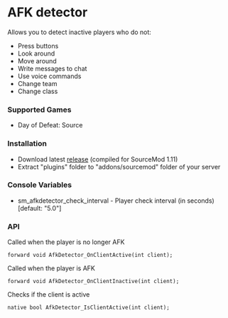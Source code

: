 # AFK detector

Allows you to detect inactive players who do not:

* Press buttons
* Look around
* Move around
* Write messages to chat
* Use voice commands
* Change team
* Change class

### Supported Games

* Day of Defeat: Source

### Installation

* Download latest [release](https://github.com/dronelektron/afk-detector/releases) (compiled for SourceMod 1.11)
* Extract "plugins" folder to "addons/sourcemod" folder of your server

### Console Variables

* sm_afkdetector_check_interval - Player check interval (in seconds) [default: "5.0"]

### API

Called when the player is no longer AFK

```
forward void AfkDetector_OnClientActive(int client);
```

Called when the player is AFK

```
forward void AfkDetector_OnClientInactive(int client);
```

Checks if the client is active

```
native bool AfkDetector_IsClientActive(int client);
```
